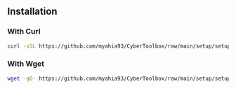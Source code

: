 ## Installation

### With Curl
```sh
curl -sSL https://github.com/myahia93/CyberToolbox/raw/main/setup/setup.sh | bash
```

### With Wget
```sh
wget -qO- https://github.com/myahia93/CyberToolbox/raw/main/setup/setup.sh | bash
```